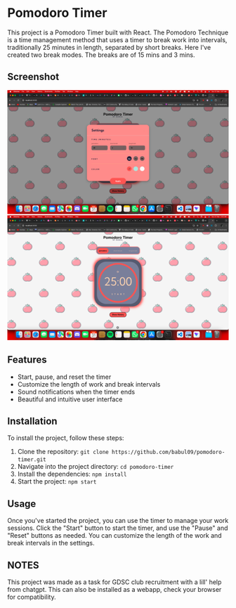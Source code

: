 # Pomodoro Timer

This project is a Pomodoro Timer built with React. The Pomodoro Technique is a time management method that uses a timer to break work into intervals, traditionally 25 minutes in length, separated by short breaks. Here I've created two break modes. The breaks are of 15 mins and 3 mins.

## Screenshot
![Screenshot of the app](ss1.png)
![Screenshot2 of the app](ss2.png)


## Features

- Start, pause, and reset the timer
- Customize the length of work and break intervals
- Sound notifications when the timer ends
- Beautiful and intuitive user interface

## Installation

To install the project, follow these steps:

1. Clone the repository: `git clone https://github.com/babul09/pomodoro-timer.git`
2. Navigate into the project directory: `cd pomodoro-timer`
3. Install the dependencies: `npm install`
4. Start the project: `npm start`

## Usage

Once you've started the project, you can use the timer to manage your work sessions. Click the "Start" button to start the timer, and use the "Pause" and "Reset" buttons as needed. You can customize the length of the work and break intervals in the settings.

## NOTES

This project was made as a task for GDSC club recruitment with a lill' help from chatgpt. This can also be installed as a webapp, check your browser for compatibility.

